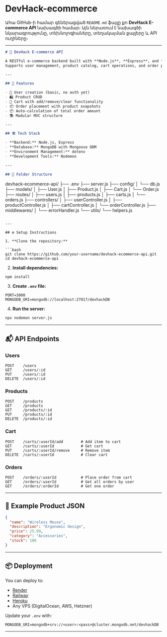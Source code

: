 # DevHack-ecommerce
Ահա GitHub-ի համար գեներացված `README.md` ֆայլը քո **DevHack E-commerce API** նախագծի համար։ Այն ներառում է նախագծի նկարագրությունը, տեխնոլոգիաները, տեղակայման քայլերը և API ուղիները։

---

```markdown
# 🛒 DevHack E-commerce API

A RESTful e-commerce backend built with **Node.js**, **Express**, and **MongoDB**.  
Supports user management, product catalog, cart operations, and order processing — perfect for learning or kickstarting an e-commerce app.

---

## 🚀 Features

- 🔐 User creation (basic, no auth yet)
- 🛍 Product CRUD
- 🛒 Cart with add/remove/clear functionality
- 📦 Order placement with product snapshots
- 📦 Auto-calculation of total order amount
- 📚 Modular MVC structure

---

## 🛠 Tech Stack

- **Backend:** Node.js, Express
- **Database:** MongoDB with Mongoose ODM
- **Environment Management:** dotenv
- **Development Tools:** Nodemon

---

## 📁 Folder Structure

```

devhack-ecommerce-api/
├── .env
├── server.js
├── config/
│   └── db.js
├── models/
│   ├── User.js
│   ├── Product.js
│   ├── Cart.js
│   └── Order.js
├── routes/
│   ├── users.js
│   ├── products.js
│   ├── carts.js
│   └── orders.js
├── controllers/
│   ├── userController.js
│   ├── productController.js
│   ├── cartController.js
│   └── orderController.js
├── middlewares/
│   └── errorHandler.js
└── utils/
└── helpers.js

````

---

## ⚙️ Setup Instructions

1. **Clone the repository:**

```bash
git clone https://github.com/your-username/devhack-ecommerce-api.git
cd devhack-ecommerce-api
````

2. **Install dependencies:**

```bash
npm install
```

3. **Create `.env` file:**

```env
PORT=3000
MONGODB_URI=mongodb://localhost:27017/devhackDB
```

4. **Run the server:**

```bash
npx nodemon server.js
```

---

## 📬 API Endpoints

### Users

```
POST    /users
GET     /users/:id
PUT     /users/:id
DELETE  /users/:id
```

### Products

```
POST    /products
GET     /products
GET     /products/:id
PUT     /products/:id
DELETE  /products/:id
```

### Cart

```
POST    /carts/:userId/add        # Add item to cart
GET     /carts/:userId            # Get cart
PUT     /carts/:userId/remove     # Remove item
DELETE  /carts/:userId            # Clear cart
```

### Orders

```
POST    /orders/:userId           # Place order from cart
GET     /orders/:userId           # Get all orders by user
GET     /orders/:orderId          # Get one order
```

---

## 🧪 Example Product JSON

```json
{
  "name": "Wireless Mouse",
  "description": "Ergonomic design",
  "price": 25.99,
  "category": "Accessories",
  "stock": 100
}
```

---

## 📦 Deployment

You can deploy to:

* [Render](https://render.com)
* [Railway](https://railway.app)
* [Heroku](https://heroku.com)
* Any VPS (DigitalOcean, AWS, Hetzner)

Update your `.env` with:

```env
MONGODB_URI=mongodb+srv://<user>:<pass>@cluster.mongodb.net/devhackDB
```

---


